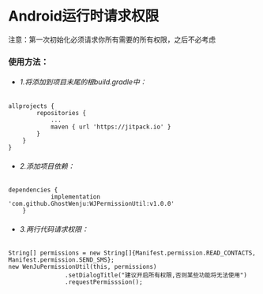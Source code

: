# Android运行时请求权限
注意：第一次初始化必须请求你所有需要的所有权限，之后不必考虑
### 使用方法： 
* ###### 1.将添加到项目末尾的根build.gradle中： 
```
allprojects {
		repositories {
			...
			maven { url 'https://jitpack.io' }
		}
	}
}
```
* ###### 2.添加项目依赖： 
```
dependencies {
	        implementation 'com.github.GhostWenju:WJPermissionUtil:v1.0.0'
	}
```
* ###### 3.两行代码请求权限： 
```
String[] permissions = new String[]{Manifest.permission.READ_CONTACTS, Manifest.permission.SEND_SMS};
new WenJuPermissionUtil(this, permissions)
                .setDialogTitle("建议开启所有权限,否则某些功能将无法使用")
                .requestPermisssion();
```
